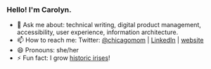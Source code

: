 ### Hello! I'm Carolyn. 

- 💬 Ask me about: technical writing, digital product management, accessibility, user experience, information architecture.
- 📫 How to reach me: Twitter: [@chicagomom](https://twitter.com/chicagomom) | [LinkedIn](https://www.linkedin.com/in/carolynshannon/) | [website](https://carolynshannon.com)
- 😄 Pronouns: she/her
- ⚡ Fun fact: I grow [historic irises](https://www.historiciris.org/)!


<!--
**carolyn-shannon/carolyn-shannon** is a ✨ _special_ ✨ repository because its `README.md` (this file) appears on your GitHub profile.

Here are some ideas to get you started:

- 🔭 I’m currently working on ...
- 🌱 I’m currently learning ...
- 👯 I’m looking to collaborate on ...
- 🤔 I’m looking for help with ...
- ⚡ Fun fact: ...
-->
